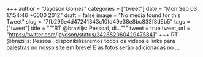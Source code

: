 
+++
author = "Jaydson Gomes"
categories = ["tweet"]
date = "Mon Sep 03 17:54:46 +0000 2012"
draft = false
image = "No media found for this Tweet"
slug = "7fb296e4d47241343c10fd49e38e8bc833f8d5b5"
tags = ["tweet"]
title = """RT @braziljs: Pessoal, di..."""
tweet = true
tweet_url = "https://twitter.com/jaydson/status/242682060429475841"
+++
RT @braziljs: Pessoal, disponibilizaremos todos os vídeos e links para palestras no nosso site em breve! E as fotos serão adicionadas no ...
